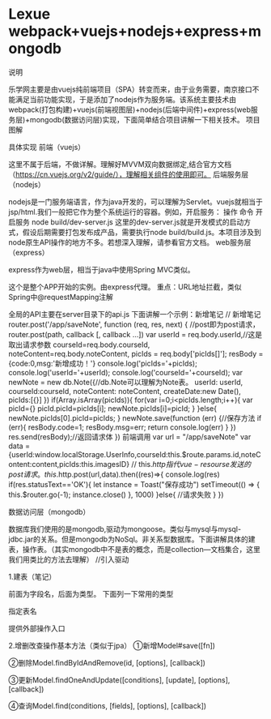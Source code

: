 # Lexue   webpack+vuejs+nodejs+express+mongodb
说明


乐学网主要是由vuejs纯前端项目（SPA）转变而来，由于业务需要，南京接口不能满足当前功能实现，于是添加了nodejs作为服务端。该系统主要技术由webpack(打包构建)+vuejs(前端视图层)+nodejs(后端中间件)+express(web服务层)+mongodb(数据访问层)实现，下面简单结合项目讲解一下相关技术。
项目图解

 
具体实现
前端（vuejs）

这里不属于后端，不做详解。理解好MVVM双向数据绑定,结合官方文档（https://cn.vuejs.org/v2/guide/），理解相关组件的使用即可。
后端服务层（nodejs）

nodejs是一门服务端语言，作为java开发的，可以理解为Servlet。vuejs就相当于jsp/html.我们一般把它作为整个系统运行的容器。例如，开启服务：
操作
命令
开启服务
node build/dev-server.js
这里的dev-server.js就是开发模式的启动方式，假设后期需要打包发布成产品，需要执行node build/build.js。本项目涉及到node原生API操作的地方不多。若想深入理解，请参看官方文档。
web服务层（express）

express作为web层，相当于java中使用Spring MVC类似。
 
这个是整个APP开始的实例。由express代理。
重点：URL地址拦截，类似Spring中@requestMapping注解
 
 
全局的API主要在server目录下的api.js
下面讲解一个示例：新增笔记
// 新增笔记
router.post('/app/saveNote', function (req, res, next) {
//post即为post请求，router.post(path, callback [, callback ...])
    var userId = req.body.userId,//这是取出请求参数
        courseId=req.body.courseId,
        noteContent=req.body.noteContent,
        picIds = req.body['picIds[]'];
        resBody = {code:0,msg:'新增成功！'}
        console.log('picIds='+picIds);
        console.log('userId='+userId);
        console.log('courseId='+courseId);
        var newNote = new db.Note({//db.Note可以理解为Note表。
                  userId: userId,
                  courseId:courseId,
                  noteContent: noteContent,
                  createDate:new Date(),
                  picIds:[{}]
              })
        if(Array.isArray(picIds)){
            for(var i=0;i<picIds.length;i++){
                var picId={}
                picId.picId=picIds[i];
                newNote.picIds[i]=picId;
            }
        }else{
            newNote.picIds[0].picId=picIds;
        }
        newNote.save(function (err) {//保存方法
            if (err){
              resBody.code=1;
              resBody.msg=err;
              return console.log(err)
            }
        })
    res.send(resBody);//返回请求体
})
前端调用
var url = "/app/saveNote"
var data = {userId:window.localStorage.UserInfo,courseId:this.$route.params.id,noteContent:content,picIds:this.imagesID}
// this.$http指代vue-resourse发送的post请求。
                    this.$http.post(url,data).then((res)=>{
                        console.log(res)
                        if(res.statusText=='OK'){
                            let instance = Toast("保存成功")
                            setTimeout(() => {
                                this.$router.go(-1);
                                instance.close()
                            }, 1000)
                        }else{
                         //请求失败
                        }
                    })
 
数据访问层（mongodb）

数据库我们使用的是mongodb,驱动为mongoose。类似与mysql与mysql-jdbc.jar的关系。但是mongodb为NoSql。非关系型数据库。下面讲解具体的建表，操作表。（其实mongodb中不是表的概念，而是collection—文档集合，这里我们用类比的方法去理解）
//引入驱动
 
1.建表（笔记）
 
前面为字段名，后面为类型。
下面列一下常用的类型
 
指定表名
 
提供外部操作入口
 
2.增删改查操作基本方法（类似于jpa）
①新增Model#save([fn])
 
②删除Model.findByIdAndRemove(id, [options], [callback])
 
③更新Model.findOneAndUpdate([conditions], [update], [options], [callback])
 
④查询Model.find(conditions, [fields], [options], [callback])

